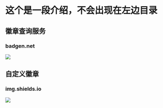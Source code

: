<!--
 * @Author: your name
 * @Date: 2022-02-11 21:57:53
 * @LastEditTime: 2022-02-11 23:02:09
 * @LastEditors: Please set LastEditors
 * @Description: 打开koroFileHeader查看配置 进行设置: https://github.com/OBKoro1/koro1FileHeader/wiki/%E9%85%8D%E7%BD%AE
 * @FilePath: \Docsify\test\demo.md
-->

# 这个是一段介绍，不会出现在左边目录
## 徽章查询服务
### badgen.net
![](https://badgen.net/github/stars/riba2534/TCP-IP-NetworkNote?color=red)

## 自定义徽章
### img.shields.io
![](https://img.shields.io/badge/zky-zky-blue)
    
